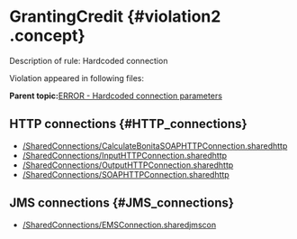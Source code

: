 # GrantingCredit {#violation2 .concept}

Description of rule: Hardcoded connection

Violation appeared in following files:

**Parent topic:**[ERROR - Hardcoded connection parameters](../../../../../../modules/demo_Enterprise/dita/qa/rules/ERROR_-_Hardcoded_connection_parameters.md)

## HTTP connections {#HTTP_connections}

-   [/SharedConnections/CalculateBonitaSOAPHTTPConnection.sharedhttp](../../../projects/GrantingCredit/SharedConnections/CalculateBonitaSOAPHTTPConnection.sharedhttp.md)
-   [/SharedConnections/InputHTTPConnection.sharedhttp](../../../projects/GrantingCredit/SharedConnections/InputHTTPConnection.sharedhttp.md)
-   [/SharedConnections/OutputHTTPConnection.sharedhttp](../../../projects/GrantingCredit/SharedConnections/OutputHTTPConnection.sharedhttp.md)
-   [/SharedConnections/SOAPHTTPConnection.sharedhttp](../../../projects/GrantingCredit/SharedConnections/SOAPHTTPConnection.sharedhttp.md)

## JMS connections {#JMS_connections}

-   [/SharedConnections/EMSConnection.sharedjmscon](../../../projects/GrantingCredit/SharedConnections/EMSConnection.sharedjmscon.md)

